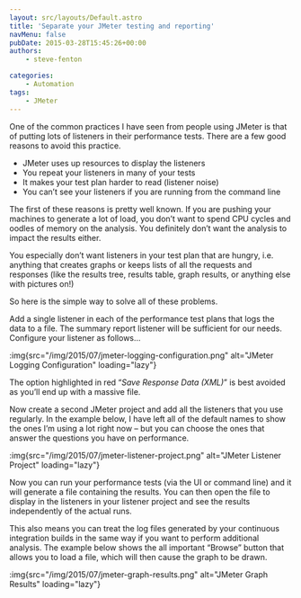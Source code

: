 ```yaml
---
layout: src/layouts/Default.astro
title: 'Separate your JMeter testing and reporting'
navMenu: false
pubDate: 2015-03-28T15:45:26+00:00
authors:
    - steve-fenton

categories:
    - Automation
tags:
    - JMeter
---
```


One of the common practices I have seen from people using JMeter is that of putting lots of listeners in their performance tests. There are a few good reasons to avoid this practice.

- JMeter uses up resources to display the listeners
- You repeat your listeners in many of your tests
- It makes your test plan harder to read (listener noise)
- You can’t see your listeners if you are running from the command line

The first of these reasons is pretty well known. If you are pushing your machines to generate a lot of load, you don’t want to spend CPU cycles and oodles of memory on the analysis. You definitely don’t want the analysis to impact the results either.

You especially don’t want listeners in your test plan that are hungry, i.e. anything that creates graphs or keeps lists of all the requests and responses (like the results tree, results table, graph results, or anything else with pictures on!)

So here is the simple way to solve all of these problems.

Add a single listener in each of the performance test plans that logs the data to a file. The summary report listener will be sufficient for our needs. Configure your listener as follows…

:img{src="/img/2015/07/jmeter-logging-configuration.png" alt="JMeter Logging Configuration" loading="lazy"}

The option highlighted in red “*Save Response Data (XML)*” is best avoided as you’ll end up with a massive file.

Now create a second JMeter project and add all the listeners that you use regularly. In the example below, I have left all of the default names to show the ones I’m using a lot right now – but you can choose the ones that answer the questions you have on performance.

:img{src="/img/2015/07/jmeter-listener-project.png" alt="JMeter Listener Project" loading="lazy"}

Now you can run your performance tests (via the UI or command line) and it will generate a file containing the results. You can then open the file to display in the listeners in your listener project and see the results independently of the actual runs.

This also means you can treat the log files generated by your continuous integration builds in the same way if you want to perform additional analysis. The example below shows the all important “Browse” button that allows you to load a file, which will then cause the graph to be drawn.

:img{src="/img/2015/07/jmeter-graph-results.png" alt="JMeter Graph Results" loading="lazy"}